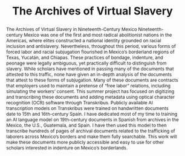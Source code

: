 ---
pid: g2023alhenius
done: true
title: The Archives of Virtual Slavery
category: Grad Fellowship Project
tags:
- public-humanities
cohort_year: '2023'
abstract: The Archives of Virtual Slavery in Nineteenth-Century Mexico Nineteenth-century
  Mexico was one of the first and most radical abolitionist nations in the Americas,
  where elites constructed a national identity grounded on racial inclusion and antislavery.
  Nevertheless, throughout this period, various forms of forced labor and racial subjugation
  flourished in Mexico’s borderland regions of Texas, Yucatán, and Chiapas. These
  practices of bondage, indenture, and peonage were legally ambiguous, yet practically
  difficult to distinguish from slavery. While scholars have mentioned in passing
  many of the documents that attested to this traffic, none have given an in-depth
  analysis of the documents that attest to these forms of subjugation. Many of these
  documents are contracts that employers used to maintain a pretense of “free labor”
  relations, including simulating the workers’ consent. This summer project has focused
  on digitizing and transcribing these documents and adding metadata using optical
  character recognition (OCR) software through Transkribus. Publicly available AI
  transcription models on Transkribus were trained on handwritten documents date to
  15th and 16th-century Spain. I have dedicated most of my time to training an AI
  language model on 19th-century documents in Spanish from archives in the Mexico,
  the U.S., Guatemala, and Spain. I have then used this model to then transcribe hundreds
  of pages of archival documents related to the trafficking of laborers across Mexico’s
  borders and make them fully searchable. This work will make these documents more
  publicly accessible and easy to use for other scholars interested in indenture on
  Mexico’s borderlands.
pis:
- ahlenius
order: '058'
layout: project
---